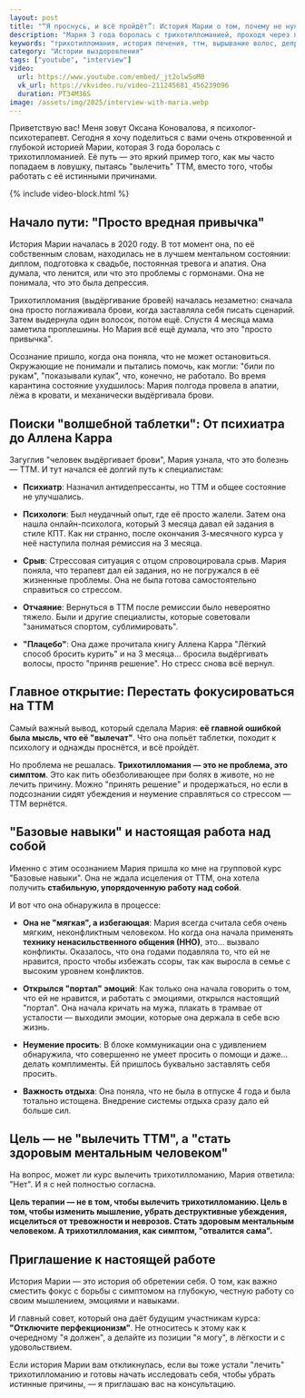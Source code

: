 ```yaml
---
layout: post
title: "“Я проснусь, и всё пройдёт”: История Марии о том, почему не нужно “лечить” трихотилломанию"
description: "Мария 3 года боролась с трихотилломанией, проходя через психиатров, психологов и “волшебные” ремиссии. Узнайте ее главное открытие о том, почему ТТМ — это не главная проблема, и как групповая работа с базовыми навыками помогла ей."
keywords: "трихотилломания, история лечения, ттм, вырывание волос, депрессия и ттм, как справиться с ттм, психотерапия, кпт, базовые навыки, групповая работа, история Марии, Оксана Коновалова, ttm-help, как перестать вырывать брови, перфекционизм, ненасильственное общение"
category: "Истории выздоровления"
tags: ["youtube", "interview"]
video:
  url: https://www.youtube.com/embed/_jt2olwSoM0
  vk_url: https://vkvideo.ru/video-211245681_456239096
  duration: PT34M36S
image: /assets/img/2025/interview-with-maria.webp
---
```


Приветствую вас! Меня зовут Оксана Коновалова, я психолог-психотерапевт. 
Сегодня я хочу поделиться с вами очень откровенной и глубокой историей Марии, которая 3 года боролась с трихотилломанией. 
Её путь — это яркий пример того, как мы часто попадаем в ловушку, пытаясь "вылечить" ТТМ, вместо того, чтобы работать с её истинными причинами.

{% include video-block.html %}

## Начало пути: "Просто вредная привычка"

История Марии началась в 2020 году. В тот момент она, по её собственным словам, находилась не в лучшем ментальном состоянии: диплом, подготовка к свадьбе, постоянная тревога и апатия. Она думала, что ленится, или что это проблемы с гормонами. Она не понимала, что это была депрессия.

Трихотилломания (выдёргивание бровей) началась незаметно: сначала она просто поглаживала брови, когда заставляла себя писать сценарий. Затем выдернула один волосок, потом ещё. Спустя 4 месяца мама заметила проплешины. Но Мария всё ещё думала, что это "просто привычка".

Осознание пришло, когда она поняла, что не может остановиться. Окружающие не понимали и пытались помочь, как могли: "били по рукам", "показывали кулак", что, конечно, не работало. Во время карантина состояние ухудшилось: Мария полгода провела в апатии, лёжа в кровати, и механически выдёргивала брови.

## Поиски "волшебной таблетки": От психиатра до Аллена Карра

Загуглив "человек выдёргивает брови", Мария узнала, что это болезнь — ТТМ. И тут начался её долгий путь к специалистам:

- **Психиатр**: Назначил антидепрессанты, но ТТМ и общее состояние не улучшались.

- **Психологи**: Был неудачный опыт, где её просто жалели. Затем она нашла онлайн-психолога, который 3 месяца давал ей задания в стиле КПТ. Как ни странно, после окончания 3-месячного курса у неё наступила полная ремиссия на 3 месяца.

- **Срыв**: Стрессовая ситуация с отцом спровоцировала срыв. Мария поняла, что терапевт дал ей задания, но не погружался в её жизненные проблемы. Она не была готова самостоятельно справиться со стрессом.

- **Отчаяние**: Вернуться в ТТМ после ремиссии было невероятно тяжело. Были и другие специалисты, которые советовали "заниматься спортом, сублимировать".

- **"Плацебо"**: Она даже прочитала книгу Аллена Карра "Лёгкий способ бросить курить" и на 3 месяца... бросила выдёргивать волосы, просто "приняв решение". Но стресс снова всё вернул.

## Главное открытие: Перестать фокусироваться на ТТМ

Самый важный вывод, который сделала Мария: **её главной ошибкой была мысль, что её "вылечат"**. Что она попьёт таблетки, походит к психологу и однажды проснётся, и всё пройдёт.

Но проблема не решалась. **Трихотилломания — это не проблема, это симптом**. Это как пить обезболивающее при болях в животе, но не лечить причину. Можно "принять решение" и продержаться, но если в подсознании сидят убеждения и неумение справляться со стрессом — ТТМ вернётся.

## "Базовые навыки" и настоящая работа над собой

Именно с этим осознанием Мария пришла ко мне на групповой курс "Базовые навыки". Она не ждала исцеления от ТТМ, она хотела получить **стабильную, упорядоченную работу над собой**.

И вот что она обнаружила в процессе:

- **Она не "мягкая", а избегающая**: Мария всегда считала себя очень мягким, неконфликтным человеком. Но когда она начала применять **технику ненасильственного общения (ННО)**, это... вызвало конфликты. Оказалось, что она годами подавляла то, что ей не нравится, просто чтобы избежать ссоры, так как выросла в семье с высоким уровнем конфликтов.

- **Открылся "портал" эмоций**: Как только она начала говорить о том, что ей не нравится, и работать с эмоциями, открылся настоящий "портал". Она начала кричать на мужа, плакать в трамвае от усталости — выходили эмоции, которые она держала в себе всю жизнь.

- **Неумение просить**: В блоке коммуникации она с удивлением обнаружила, что совершенно не умеет просить о помощи и даже... делать комплименты. Ей пришлось буквально заставлять себя просить.

- **Важность отдыха**: Она поняла, что не была в отпуске 4 года и была тотально истощена. Внедрение системы отдыха сразу дало ей больше сил.

## Цель — не "вылечить ТТМ", а "стать здоровым ментальным человеком"

На вопрос, может ли курс вылечить трихотилломанию, Мария ответила: "Нет". И я с ней полностью согласна.

**Цель терапии — не в том, чтобы вылечить трихотилломанию. Цель в том, чтобы изменить мышление, убрать деструктивные убеждения, исцелиться от тревожности и неврозов. Стать здоровым ментальным человеком. А трихотилломания, как симптом, "отвалится сама".**

## Приглашение к настоящей работе

История Марии — это история об обретении себя. О том, как важно сместить фокус с борьбы с симптомом на глубокую, честную работу со своим мышлением, эмоциями и навыками.

И главный совет, который она даёт будущим участникам курса: **"Отключите перфекционизм"**. Не относитесь к этому как к очередному "я должен", а делайте из позиции "я могу", в лёгкости и с удовольствием.

Если история Марии вам откликнулась, если вы тоже устали "лечить" трихотилломанию и готовы начать исследовать себя, чтобы убрать истинные причины, — я приглашаю вас на консультацию.